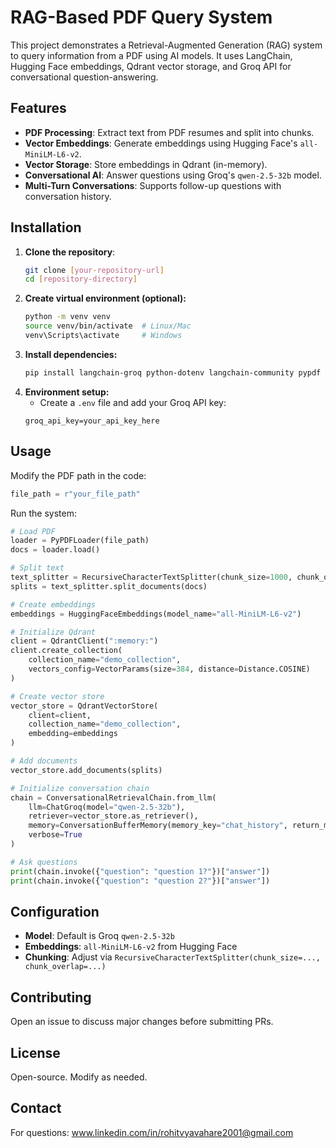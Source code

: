 # RAG-Based PDF Query System

This project demonstrates a Retrieval-Augmented Generation (RAG) system to query information from a PDF using AI models. It uses LangChain, Hugging Face embeddings, Qdrant vector storage, and Groq API for conversational question-answering.

## Features
- **PDF Processing**: Extract text from PDF resumes and split into chunks.
- **Vector Embeddings**: Generate embeddings using Hugging Face's `all-MiniLM-L6-v2`.
- **Vector Storage**: Store embeddings in Qdrant (in-memory).
- **Conversational AI**: Answer questions using Groq's `qwen-2.5-32b` model.
- **Multi-Turn Conversations**: Supports follow-up questions with conversation history.

## Installation
1. **Clone the repository**:
   ```bash
   git clone [your-repository-url]
   cd [repository-directory]
   ```
2. **Create virtual environment (optional):**
   ```bash
   python -m venv venv
   source venv/bin/activate  # Linux/Mac
   venv\Scripts\activate     # Windows
   ```
3. **Install dependencies:**
   ```bash
   pip install langchain-groq python-dotenv langchain-community pypdf huggingface-hub langchain-qdrant qdrant-client
   ```
4. **Environment setup:**
   - Create a `.env` file and add your Groq API key:
   ```
   groq_api_key=your_api_key_here
   ```

## Usage
Modify the PDF path in the code:
   ```python
   file_path = r"your_file_path"
   ```
Run the system:
   ```python
   # Load PDF
   loader = PyPDFLoader(file_path)
   docs = loader.load()

   # Split text
   text_splitter = RecursiveCharacterTextSplitter(chunk_size=1000, chunk_overlap=50)
   splits = text_splitter.split_documents(docs)

   # Create embeddings
   embeddings = HuggingFaceEmbeddings(model_name="all-MiniLM-L6-v2")

   # Initialize Qdrant
   client = QdrantClient(":memory:")
   client.create_collection(
       collection_name="demo_collection",
       vectors_config=VectorParams(size=384, distance=Distance.COSINE)
   )

   # Create vector store
   vector_store = QdrantVectorStore(
       client=client,
       collection_name="demo_collection",
       embedding=embeddings
   )

   # Add documents
   vector_store.add_documents(splits)

   # Initialize conversation chain
   chain = ConversationalRetrievalChain.from_llm(
       llm=ChatGroq(model="qwen-2.5-32b"),
       retriever=vector_store.as_retriever(),
       memory=ConversationBufferMemory(memory_key="chat_history", return_messages=True),
       verbose=True
   )

   # Ask questions
   print(chain.invoke({"question": "question 1?"})["answer"])
   print(chain.invoke({"question": "question 2?"})["answer"])
   ```

## Configuration
- **Model**: Default is Groq `qwen-2.5-32b`
- **Embeddings**: `all-MiniLM-L6-v2` from Hugging Face
- **Chunking**: Adjust via `RecursiveCharacterTextSplitter(chunk_size=..., chunk_overlap=...)`


## Contributing
Open an issue to discuss major changes before submitting PRs.

## License
Open-source. Modify as needed.

## Contact
For questions: www.linkedin.com/in/rohitvyavahare2001@gmail.com

